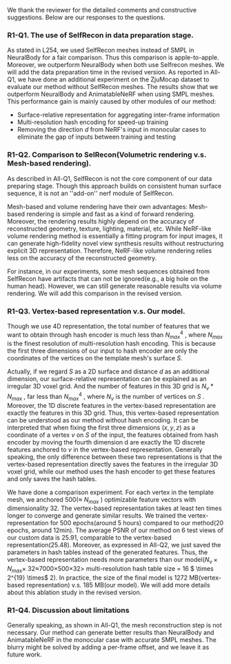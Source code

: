 We thank the reviewer for the detailed comments and constructive suggestions. Below are our responses to the questions.
### **R1-Q1. The use of SelfRecon in data preparation stage.**
As stated in L254, we used SelfRecon meshes instead of SMPL in NeuralBody for a fair comparison. Thus this comparison is apple-to-apple. Moreover, we outperform NeuralBody when both use Selfrecon meshes. We will add the data preparation time in the revised version.
As reported in All-Q1, we have done an additional experiment on the ZjuMocap dataset to evaluate our method without SelfRecon meshes. The results show that we outperform NeuralBody and AnimatableNeRF when using SMPL meshes. This performance gain is mainly caused by other modules of our method:
- Surface-relative representation for aggregating inter-frame information
- Multi-resolution hash encoding for speed-up training
- Removing the direction $d$ from NeRF's input in monocular cases to eliminate the gap of inputs between training and testing
### **R1-Q2. Comparison to SelRecon(Volumetric rendering v.s. Mesh-based rendering).**
As described in All-Q1, SelfRecon is not the core component of our data preparing stage. Though this approach builds on consistent human surface sequence, it is not an ''add-on'' nerf module of SelfRecon.

Mesh-based and volume rendering have their own advantages: Mesh-based rendering is simple and fast as a kind of forward rendering. Moreover, the rendering results highly depend on the accuracy of reconstructed geometry, texture, lighting, material, etc. While NeRF-like volume rendering method is essentially a fitting program for input images, it can generate high-fidelity novel view synthesis results without restructuring explicit 3D representation. Therefore, NeRF-like volume rendering relies less on the accuracy of the reconstructed geometry.

For instance, in our experiments, some mesh sequences obtained from SelfRecon have artifacts that can not be ignored(e.g., a big hole on the human head). However, we can still generate reasonable results via volume rendering. We will add this comparison in the revised version.
### **R1-Q3. Vertex-based representation v.s. Our model.**

Though we use 4D representation, the total number of features that we want to obtain through hash encoder is much less than $N_{max}^4$ , where $N_{max}$ is the finest resolution of multi-resolution hash encoding. This is because the first three dimensions of our input to hash encoder are only the coordinates of the vertices on the template mesh's surface $S$. 

Actually, if we regard $S$ as a 2D surface and distance $d$ as an additional dimension, our surface-relative representation can be explained as an irregular 3D voxel grid. And the number of features in this 3D grid is $N_v*N_{max}$ , far less than $N_{max}^4$ , where $N_v$ is the number of vertices on $S$ . Moreover, the 1D discrete features in the vertex-based representation are exactly the features in this 3D grid. Thus, this vertex-based representation can be understood as our method without hash encoding. It can be interpreted that when fixing the first three dimensions $(x,y,z)$ as a coordinate of a vertex $v$ on $S$ of the input, the features obtained from hash encoder by moving the fourth dimension d are exactly the 1D discrete features anchored to $v$ in the vertex-based representation. Generally speaking, the only difference between these two representations is that the vertex-based representation directly saves the features in the irregular 3D voxel grid, while our method uses the hash encoder to get these features and only saves the hash tables.

We have done a comparison experiment. For each vertex in the template mesh, we anchored 500(≈ $N_{max}$ ) optimizable feature vectors with dimensionality 32. The vertex-based representation takes at least ten times longer to converge and generate similar results. We trained the vertex-representation for 500 epochs(around 5 hours) compared to our method(20 epochs, around 12min). The average PSNR of our method on 6 test views of our custom data is 25.91, comparable to the vertex-based representation(25.48). Moreover, as expressed in All-Q2, we just saved the parameters in hash tables instead of the generated features. Thus, the vertex-based representation needs more parameters than our model($N_v \times N_{max} \times$ 32≈7000$\times$500$\times$32> multi-resolution hash table size = 16 $ \times 2^{19} \times$ 2). In practice, the size of the final model is 1272 MB(vertex-based representation) v.s. 185 MB(our model). We will add more details about this ablation study in the revised version.
### **R1-Q4. Discussion about limitations**
Generally speaking, as shown in All-Q1, the mesh reconstruction step is not necessary. Our method can generate better results than NeuralBody and AnimatableNeRF in the monocular case with accurate SMPL meshes. The blurry might be solved by adding a per-frame offset, and we leave it as future work.
